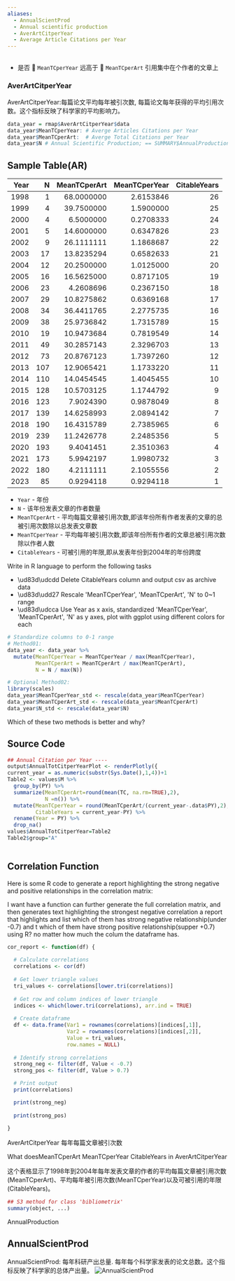 ```yaml
---
aliases:
  - AnnualScientProd
  - Annual scientific production
  - AverArtCitperYear
  - Average Article Citations per Year
---
```

## 
- 是否  🔴  `MeanTCperYear` 远高于 🔵  `MeanTCperArt` 引用集中在个作者的文章上 

### AverArtCitperYear
AverArtCitperYear:每篇论文平均每年被引次数, 每篇论文每年获得的平均引用次数。这个指标反映了科学家的平均影响力。 
```R
data_year = rmap$AverArtCitperYear$data
data_year$MeanTCperYear: # Averge Articles Citations per Year
data_year$MeanTCperArt:  # Averge Total Citations per Year
data_year$N # Annual Scientific Production; == SUMMARY$AnnualProduction
```

## Sample Table(AR)

| Year|   N| MeanTCperArt| MeanTCperYear| CitableYears|
|----:|---:|------------:|-------------:|------------:|
| 1998|   1|   68.0000000|     2.6153846|           26|
| 1999|   4|   39.7500000|     1.5900000|           25|
| 2000|   4|    6.5000000|     0.2708333|           24|
| 2001|   5|   14.6000000|     0.6347826|           23|
| 2002|   9|   26.1111111|     1.1868687|           22|
| 2003|  17|   13.8235294|     0.6582633|           21|
| 2004|  12|   20.2500000|     1.0125000|           20|
| 2005|  16|   16.5625000|     0.8717105|           19|
| 2006|  23|    4.2608696|     0.2367150|           18|
| 2007|  29|   10.8275862|     0.6369168|           17|
| 2008|  34|   36.4411765|     2.2775735|           16|
| 2009|  38|   25.9736842|     1.7315789|           15|
| 2010|  19|   10.9473684|     0.7819549|           14|
| 2011|  49|   30.2857143|     2.3296703|           13|
| 2012|  73|   20.8767123|     1.7397260|           12|
| 2013| 107|   12.9065421|     1.1733220|           11|
| 2014| 110|   14.0454545|     1.4045455|           10|
| 2015| 128|   10.5703125|     1.1744792|            9|
| 2016| 123|    7.9024390|     0.9878049|            8|
| 2017| 139|   14.6258993|     2.0894142|            7|
| 2018| 190|   16.4315789|     2.7385965|            6|
| 2019| 239|   11.2426778|     2.2485356|            5|
| 2020| 193|    9.4041451|     2.3510363|            4|
| 2021| 173|    5.9942197|     1.9980732|            3|
| 2022| 180|    4.2111111|     2.1055556|            2|
| 2023|  85|    0.9294118|     0.9294118|            1|

- `Year` - 年份
- `N` - 该年份发表文章的作者数量
- `MeanTCperArt` - 平均每篇文章被引用次数,即该年份所有作者发表的文章的总被引用次数除以总发表文章数
- `MeanTCperYear` - 平均每年被引用次数,即该年份所有作者的文章总被引用次数除以作者人数
- `CitableYears` - 可被引用的年限,即从发表年份到2004年的年份跨度


Write in R language to perform the following tasks

- \ud83d\udcdd Delete CitableYears column and output csv as archive data
- \ud83d\udd27 Rescale 'MeanTCperYear', 'MeanTCperArt', 'N' to 0~1 range
- \ud83d\udcca Use Year as x axis, standardized 'MeanTCperYear', 'MeanTCperArt', 'N' as y axes, plot with ggplot using different colors for each

```R
# Standardize columns to 0-1 range
# Method01: 
data_year <- data_year %>%
  mutate(MeanTCperYear = MeanTCperYear / max(MeanTCperYear),
         MeanTCperArt = MeanTCperArt / max(MeanTCperArt),
         N = N / max(N))

# Optional Method02: 
library(scales)
data_year$MeanTCperYear_std <- rescale(data_year$MeanTCperYear) 
data_year$MeanTCperArt_std <- rescale(data_year$MeanTCperArt)
data_year$N_std <- rescale(data_year$N)
```

Which of these two methods is better and why?

## Source Code
 
```R
## Annual Citation per Year ----
output$AnnualTotCitperYearPlot <- renderPlotly({
current_year = as.numeric(substr(Sys.Date(),1,4))+1
Table2 <- values$M %>%
  group_by(PY) %>% 
  summarize(MeanTCperArt=round(mean(TC, na.rm=TRUE),2),
			N =n()) %>% 
  mutate(MeanTCperYear = round(MeanTCperArt/(current_year-.data$PY),2),
		 CitableYears = current_year-PY) %>% 
  rename(Year = PY) %>% 
  drop_na()
values$AnnualTotCitperYear=Table2
Table2$group="A"
  
```




## Correlation Function
 Here is some R code to generate a report highlighting the strong negative and positive relationships in the correlation matrix:

 I want have a function can further generate  the full correlation matrix, and then generates text highlighting the strongest negative correlation a report that highlights and list which of them has strong negative relationship(under -0.7) and t which of them have strong positive relationship(supper +0.7) using R? no matter how much the colum the dataframe has.
```r
cor_report <- function(df) {
  
  # Calculate correlations
  correlations <- cor(df) 
  
  # Get lower triangle values 
  tri_values <- correlations[lower.tri(correlations)]
  
  # Get row and column indices of lower triangle
  indices <- which(lower.tri(correlations), arr.ind = TRUE)
  
  # Create dataframe
  df <- data.frame(Var1 = rownames(correlations)[indices[,1]],
                   Var2 = rownames(correlations)[indices[,2]], 
                   Value = tri_values,
                   row.names = NULL)
  
  # Identify strong correlations
  strong_neg <- filter(df, Value < -0.7)
  strong_pos <- filter(df, Value > 0.7)

  # Print output  
  print(correlations)

  print(strong_neg)  
  
  print(strong_pos)
  
}


```





AverArtCitperYear  每年每篇文章被引次数

What doesMeanTCperArt MeanTCperYear CitableYears in AverArtCitperYear





 
 这个表格显示了1998年到2004年每年发表文章的作者的平均每篇文章被引用次数(MeanTCperArt)、平均每年被引用次数(MeanTCperYear)以及可被引用的年限(CitableYears)。





```r
## S3 method for class 'bibliometrix'
summary(object, ...)
```

AnnualProduction

## AnnualScientProd
AnnualScientProd: 每年科研产出总量. 每年每个科学家发表的论文总数。这个指标反映了科学家的总体产出量。
![AnnualScientProd](file:///Users/yamlam/Documents/obsdiannote/🧪%20Script%20Labs/wos_biliometriex/Thematic/Augmented%20Reality/results/S0-BasicStatistics%20AnnualScientProd%20.png)
